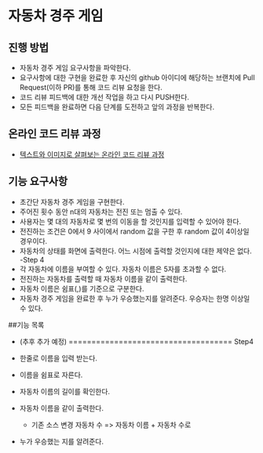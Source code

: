 # 자동차 경주 게임
## 진행 방법
* 자동차 경주 게임 요구사항을 파악한다.
* 요구사항에 대한 구현을 완료한 후 자신의 github 아이디에 해당하는 브랜치에 Pull Request(이하 PR)를 통해 코드 리뷰 요청을 한다.
* 코드 리뷰 피드백에 대한 개선 작업을 하고 다시 PUSH한다.
* 모든 피드백을 완료하면 다음 단계를 도전하고 앞의 과정을 반복한다.

## 온라인 코드 리뷰 과정
* [텍스트와 이미지로 살펴보는 온라인 코드 리뷰 과정](https://github.com/next-step/nextstep-docs/tree/master/codereview)

## 기능 요구사항
 - 초간단 자동차 경주 게임을 구현한다.
 - 주어진 횟수 동안 n대의 자동차는 전진 또는 멈출 수 있다.
 - 사용자는 몇 대의 자동차로 몇 번의 이동을 할 것인지를 입력할 수 있어야 한다.
 - 전진하는 조건은 0에서 9 사이에서 random 값을 구한 후 random 값이 4이상일 경우이다.
 - 자동차의 상태를 화면에 출력한다. 어느 시점에 출력할 것인지에 대한 제약은 없다.
 -Step 4
 -  각 자동차에 이름을 부여할 수 있다. 자동차 이름은 5자를 초과할 수 없다.
 -  전진하는 자동차를 출력할 때 자동차 이름을 같이 출력한다.
 -  자동차 이름은 쉼표(,)를 기준으로 구분한다.
 -  자동차 경주 게임을 완료한 후 누가 우승했는지를 알려준다. 우승자는 한명 이상일 수 있다.

##기능 목록
 - (추후 추가 예정)
==================================== 
Step4
 - 한줄로 이름을 입력 받는다.
 - 이름을 쉼표로 자른다.
 - 자동차 이름의 길이를 확인한다.
   
 - 자동차 이름을 같이 출력한다.
   + 기존 소스 변경 자동차 수 => 자동차 이름 + 자동차 수로 

 - 누가 우승했는 지를 알려준다.
